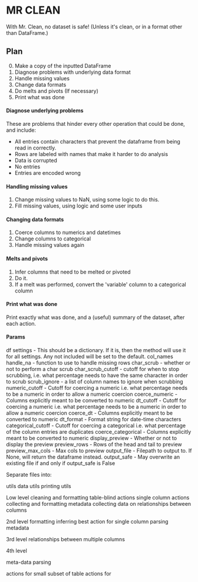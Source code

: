# MR CLEAN
With Mr. Clean, no dataset is safe! (Unless it's clean, or in a format other than DataFrame.)

## Plan

0. Make a copy of the inputted DataFrame
1. Diagnose problems with underlying data format
2. Handle missing values
3. Change data formats
4. Do melts and pivots (If necessary)
5. Print what was done

#### Diagnose underlying problems

These are problems that hinder every other operation that could be done, and include:

- All entries contain characters that prevent the dataframe from being read in correctly.
- Rows are labeled with names that make it harder to do analysis
- Data is corrupted
- No entries
- Entries are encoded wrong

#### Handling missing values

1. Change missing values to NaN, using some logic to do this.
2. Fill missing values, using logic and some user inputs

#### Changing data formats

1. Coerce columns to numerics and datetimes
2. Change columns to categorical
3. Handle missing values again

#### Melts and pivots

1. Infer columns that need to be melted or pivoted
2. Do it.
3. If a melt was performed, convert the 'variable' column to a categorical column

#### Print what was done

Print exactly what was done, and a (useful) summary of the dataset, after each action.



#### Params

df
settings - This should be a dictionary. If it is, then the method will use it for all settings. Any not included will be set to the default.
col_names
handle_na - function to use to handle missing rows
char_scrub  - whether or not to perform a char scrub
char_scrub_cutoff - cutoff for when to stop scrubbing, i.e. what percentage needs to have the same character in order to scrub
scrub_ignore - a list of column names to ignore when scrubbing
numeric_cutoff - Cutoff for coercing a numeric i.e. what percentage needs to be a numeric in order to allow a numeric coercion
coerce_numeric - Columns explicitly meant to be converted to numeric
dt_cutoff - Cutoff for coercing a numeric i.e. what percentage needs to be a numeric in order to allow a numeric coercion
coerce_dt - Columns explicitly meant to be converted to numeric
dt_format - Format string for date-time characters
categorical_cutoff - Cutoff for coercing a categorical i.e. what percentage of the column entries are duplicates
coerce_categorical - Columns explicitly meant to be converted to numeric
display_preview - Whether or not to display the preview
preview_rows - Rows of the head and tail to preview
preview_max_cols - Max cols to preview
output_file - Filepath to output to. If None, will return the dataframe instead.
output_safe - May overwrite an existing file if and only if output_safe is False



Separate files into:

utils
data utils
printing utils

Low level cleaning and formatting
table-blind actions
single column actions
collecting and formatting metadata
collecting data on relationships between columns

2nd level formatting
inferring best action for single column
parsing metadata

3rd level
relationships between multiple columns



4th level


meta-data parsing

actions for small subset of table
actions for 







